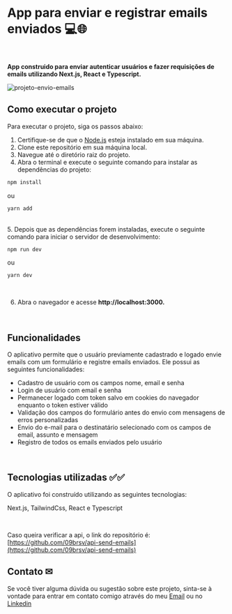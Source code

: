 # App para enviar e registrar emails enviados 💻🌐

<br>

**App construido para enviar autenticar usuários e fazer requisições de emails utilizando Next.js, React e Typescript.**

![projeto-envio-emails](https://user-images.githubusercontent.com/104792685/236519231-9e650508-7225-41b5-8c87-7a3efb740669.gif)
<br>

## Como executar o projeto

Para executar o projeto, siga os passos abaixo:

1. Certifique-se de que o [Node.js](https://nodejs.org/) esteja instalado em sua máquina.
1. Clone este repositório em sua máquina local.
1. Navegue até o diretório raiz do projeto.
1. Abra o terminal e execute o seguinte comando para instalar as dependências do projeto:

```javascript
npm install
```

ou

```javascript
yarn add
```

<br>
5. Depois que as dependências forem instaladas, execute o seguinte comando para iniciar o servidor de desenvolvimento:
   
```javascript
npm run dev
```
ou
```javascript
yarn dev
```
<br>

6. Abra o navegador e acesse **http://localhost:3000.**

<br>

## Funcionalidades
O aplicativo permite que o usuário previamente cadastrado e logado envie emails com um formulário e registre emails enviados. Ele possui as seguintes funcionalidades:

* Cadastro de usuário com os campos nome, email e senha
* Login de usuário com email e senha
* Permanecer logado com token salvo em cookies do navegador enquanto o token estiver válido
* Validação dos campos do formulário antes do envio com mensagens de erros personalizadas
* Envio do e-mail para o destinatário selecionado com os campos de email, assunto e mensagem
* Registro de todos os emails enviados pelo usuário

<br>

## Tecnologias utilizadas ✅✅
O aplicativo foi construído utilizando as seguintes tecnologias:

Next.js, TailwindCss, React e Typescript

<br>

Caso queira verificar a api, o link do repositório é: [https://github.com/09brsv/api-send-emails](https://github.com/09brsv/api-send-emails)
<br>
## Contato ✉
Se você tiver alguma dúvida ou sugestão sobre este projeto, sinta-se à vontade para entrar em contato comigo através do meu [Email](mailto:devbrunobatista@gmail.com) ou no [Linkedin](https://www.linkedin.com/in/bruno-batista09brsv/)




